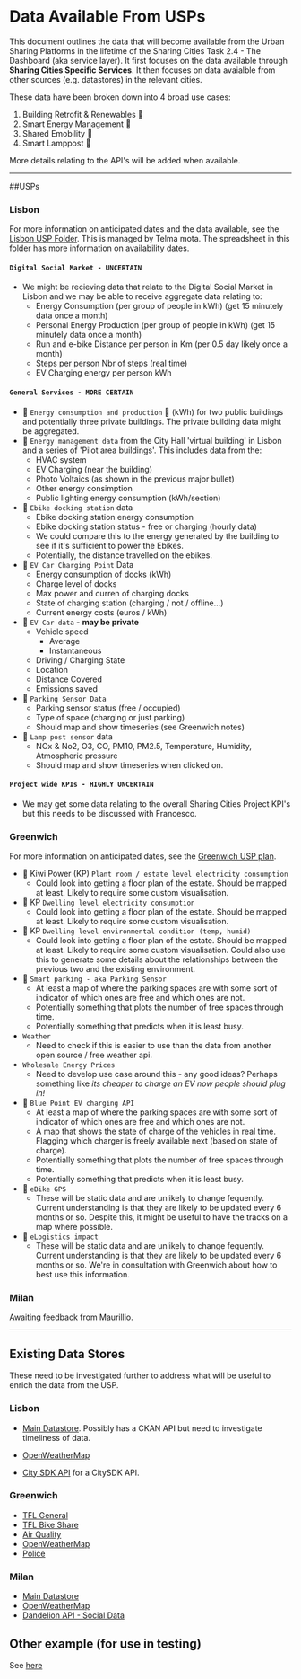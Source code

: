 # Data Available From USPs

This document outlines the data that will become available from the Urban Sharing Platforms in the lifetime of the Sharing Cities Task 2.4 - The Dashboard (aka service layer). It first focuses on the data available through **Sharing Cities Specific Services**. It then focuses on data avaialble from other sources (e.g. datastores) in the relevant cities.

These data have been broken down into 4 broad use cases:

1. Building Retrofit & Renewables :post_office:
2. Smart Energy Management :battery:
3. Shared Emobility :car:
4. Smart Lamppost :moyai:

More details relating to the API's will be added when available. 

---

##USPs

### Lisbon

For more information on anticipated dates and the data available, see the [Lisbon USP Folder](https://drive.google.com/drive/folders/0B-BYSa5GDvhZekdhZFJYR05iVDQ). This is managed by Telma mota. The spreadsheet in this folder has more information on availability dates. 

#### `Digital Social Market - UNCERTAIN`

- We might be recieving data that relate to the Digital Social Market in Lisbon and we may be able to receive aggregate data relating to:
    - Energy Consumption (per group of people in kWh) (get 15 minutely data once a month)
    - Personal Energy Production (per group of people in kWh) (get 15 minutely data once a month)
    - Run and e-bike Distance per person in Km (per 0.5 day likely once a month)
    - Steps per person	Nbr of steps (real time)
    - EV Charging energy per person	kWh

#### `General Services - MORE CERTAIN`

- :post_office: `Energy consumption and production` :battery: (kWh) for two public buildings and potentially three private buildings. The private building data might be aggregated.
- :battery: `Energy management data` from the City Hall 'virtual building' in Lisbon and a series of 'Pilot area buildings'. This includes data from the:
    - HVAC system
    - EV Charging (near the building)
    - Photo Voltaics (as shown in the previous major bullet)
    - Other energy consimption
    - Public lighting energy consumption (kWh/section)
- :car: `Ebike docking station` data
    - Ebike docking station energy consumption
    - Ebike docking station status - free or charging (hourly data)
    - We could compare this to the energy generated by the building to see if it's sufficient to power the Ebikes. 
    - Potentially, the distance travelled on the ebikes. 
- :car: `EV Car Charging Point` Data
    - Energy consumption of docks (kWh)
    - Charge level of docks
    - Max power and curren  of charging docks
    - State of charging station (charging / not / offline...)
    - Current energy costs (euros / kWh)
- :car: `EV Car data` - __may be private__
    - Vehicle speed
        - Average
        - Instantaneous
    - Driving / Charging State
    - Location
    - Distance Covered
    - Emissions saved
- :car: `Parking Sensor Data`
    - Parking sensor status (free / occupied)
    - Type of space (charging or just parking)
    - Should map and show timeseries (see Greenwich notes)
- :moyai: `Lamp post sensor` data
    - NOx & No2, O3, CO, PM10, PM2.5, Temperature, Humidity, Atmospheric pressure
    - Should map and show timeseries when clicked on. 

#### `Project wide KPIs - HIGHLY UNCERTAIN`
- We may get some data relating to the overall Sharing Cities Project KPI's but this needs to be discussed with Francesco. 

### Greenwich

For more information on anticipated dates, see the [Greenwich USP plan](https://docs.google.com/spreadsheets/d/1mWTsh-IIZ8ZosO-Tm_hDV8RSGFfA8Br8RMQUUti-PEE/edit?ts=5b616ddb#gid=0).

- :battery: Kiwi Power (KP) `Plant room / estate level electricity consumption`
    - Could look into getting a floor plan of the estate. Should be mapped at least. Likely to require some custom visualisation. 
- :battery: KP `Dwelling level electricity consumption`
    - Could look into getting a floor plan of the estate. Should be mapped at least. Likely to require some custom visualisation. 
- :battery: KP `Dwelling level environmental condition (temp, humid)`
    - Could look into getting a floor plan of the estate. Should be mapped at least. Likely to require some custom visualisation. Could also use this to generate some details about the relationships between the previous two and the existing environment. 
- :car: `Smart parking - aka Parking Sensor`
    - At least a map of where the parking spaces are with some sort of indicator of which ones are free and which ones are not. 
    - Potentially something that plots the number of free spaces through time.
    - Potentially something that predicts when it is least busy. 
- `Weather`
    - Need to check if this is easier to use than the data from another open source / free weather api. 
- `Wholesale Energy Prices`
    - Need to develop use case around this - any good ideas? Perhaps something like *its cheaper to charge an EV now people should plug in!*
- :car: `Blue Point EV charging API`
    - At least a map of where the parking spaces are with some sort of indicator of which ones are free and which ones are not. 
    - A map that shows the state of charge of the vehicles in real time. Flagging which charger is freely available next (based on state of charge).
    - Potentially something that plots the number of free spaces through time.
    - Potentially something that predicts when it is least busy. 
- :car: `eBike GPS`
    - These will be static data and are unlikely to change fequently. Current understanding is that they are likely to be updated every 6 months or so. Despite this, it might be useful to have the tracks on a map where possible. 
- :car: `eLogistics impact`
    - These will be static data and are unlikely to change fequently. Current understanding is that they are likely to be updated every 6 months or so. We're in consultation with Greenwich about how to best use this information. 

### Milan

Awaiting feedback from Maurillio. 

---

## Existing Data Stores

These need to be investigated further to address what will be useful to enrich the data from the USP. 

### Lisbon

- [Main Datastore](http://dados.cm-lisboa.pt/dataset). Possibly has a CKAN API but need to investigate timeliness of data. 
- [OpenWeatherMap](https://openweathermap.org/price)

- [City SDK API](http://tourism.citysdk.eu/api/lisbon.html) for a CitySDK API. 


### Greenwich
 
- [TFL General](https://tfl.gov.uk/info-for/open-data-users/unified-api?intcmp=29422)
- [TFL Bike Share](https://api.tfl.gov.uk/swagger/ui/index.html?url=/swagger/docs/v1#!/BikePoint/BikePoint_GetAll)
- [Air Quality](http://api.erg.kcl.ac.uk/AirQuality/help)
- [OpenWeatherMap](https://openweathermap.org/price)
- [Police](https://data.police.uk/docs/)

### Milan

- [Main Datastore](http://dati.comune.milano.it/)
- [OpenWeatherMap](https://openweathermap.org/price)
- [Dandelion API - Social Data](https://dandelion.eu/datamine/open-big-data/)


## Other example (for use in testing)

See [here](https://docs.google.com/document/d/18rXzLtCDU3dGk_DqSmUXT6DKqsEENvK69IM4_-edFsQ/edit#)
